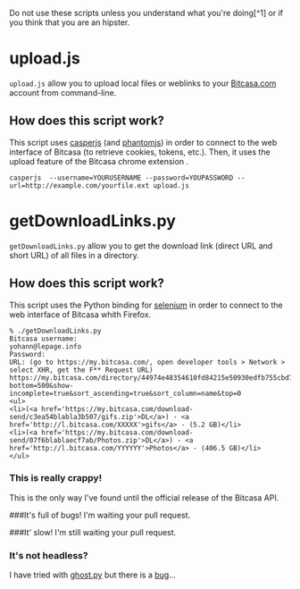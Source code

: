Do not use these scripts unless you understand what you're doing[^1] or if you think that you are an hipster.


# upload.js
`upload.js` allow you to upload local files or weblinks to your [Bitcasa.com](https://bitcasa.com) account from command-line.


## How does this script work?
This script uses [casperjs](http://casperjs.org/) (and [phantomjs](http://phantomjs.org/)) in order to connect to the web interface of  Bitcasa (to retrieve cookies, tokens, etc.). Then, it uses the upload feature of the Bitcasa chrome extension . 


```
casperjs  --username=YOURUSERNAME --password=YOUPASSWORD --url=http://example.com/yourfile.ext upload.js
```

# getDownloadLinks.py
`getDownloadLinks.py` allow you to get the download link (direct URL and short URL) of all files in a directory.


## How does this script work?
This script uses the Python binding for [selenium](https://pypi.python.org/pypi/selenium) in order to connect to the web interface of Bitcasa whith Firefox. 


```
% ./getDownloadLinks.py
Bitcasa username:
yohann@lepage.info
Password: 
URL: (go to https://my.bitcasa.com/, open developer tools > Network > select XHR, get the F** Request URL)
https://my.bitcasa.com/directory/44974e48354610fd84215e50930edfb755cbd7de83994beffbcb156f87840168/BPictures/?bottom=500&show-incomplete=true&sort_ascending=true&sort_column=name&top=0
<ul>
<li>(<a href='https://my.bitcasa.com/download-send/c3ea54blabla3b507/gifs.zip'>DL</a>) - <a href='http://l.bitcasa.com/XXXXX'>gifs</a> - (5.2 GB)</li>
<li>(<a href='https://my.bitcasa.com/download-send/07f6blablaecf7ab/Photos.zip'>DL</a>) - <a href='http://l.bitcasa.com/YYYYYY'>Photos</a> - (406.5 GB)</li>
</ul>

```

### This is really crappy! 
This is the only way I've found until the official release of the Bitcasa API.

###It's full of bugs!
I'm waiting your pull request.

###It' slow!
I'm still waiting your pull request.

### It's not headless?
I have tried with [ghost.py](https://github.com/jeanphix/Ghost.py/) but there is a [bug](https://github.com/jeanphix/Ghost.py/issues/91)...